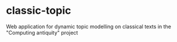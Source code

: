 # classic-topic
Web application for dynamic topic modelling on classical texts in the "Computing antiquity" project
